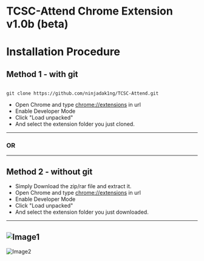 # TCSC-Attend Chrome Extension v1.0b (beta)

# Installation Procedure 

## Method 1 - with git
```

git clone https://github.com/ninjadak1ng/TCSC-Attend.git

```
- Open Chrome and type  [chrome://extensions](chrome://extensions) in url
- Enable Developer Mode 
- Click "Load unpacked"
- And select the extension folder you just cloned. 
---
### OR ###
---
## Method 2 - without git
- Simply Download the zip/rar file and extract it.
- Open Chrome and type  [chrome://extensions](chrome://extensions) in url
- Enable Developer Mode 
- Click "Load unpacked"
- And select the extension folder you just downloaded. 
---
![Image1](https://i.ibb.co/rtq7sx5/image1.jpg)
---
![Image2](https://i.ibb.co/8XQkcKk/image2.jpg)